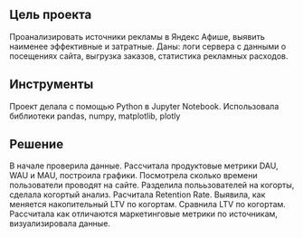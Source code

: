 ## Цель проекта
Проанализировать источники рекламы в Яндекс Афише, выявить наименее эффективные и затратные. Даны: логи сервера с данными о посещениях сайта, выгрузка заказов, статистика рекламных расходов.

## Инструменты
Проект делала с помощью Python в Jupyter Notebook. Использовала библиотеки pandas, numpy, matplotlib, plotly

## Решение

В начале проверила данные. Рассчитала продуктовые метрики DAU, WAU и MAU, построила графики. Посмотрела сколько времени пользователи проводят на сайте. Разделила полььзователей на когорты, сделала когортый анализ. Расчитала Retention Rate. Выявила, как меняется накопительный LTV по когортам. Сравнила LTV по когортам. Рассчитала как отличаются маркетинговые метрики по источникам, визуализировала данные.
